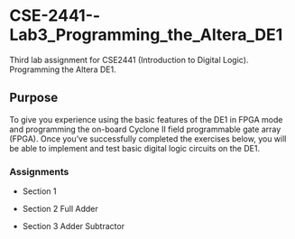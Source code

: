 # CSE-2441--Lab3_Programming_the_Altera_DE1
Third lab assignment for CSE2441 (Introduction to Digital Logic). Programming the Altera DE1.


## Purpose
To give you experience using the basic features of the DE1 in FPGA mode and programming the on-board Cyclone II field programmable gate array (FPGA). Once you’ve successfully completed the exercises below, you will be able to implement and test basic digital logic circuits on the DE1.

### Assignments
* Section 1
![]()  



* Section 2 Full Adder
![]()  



* Section 3 Adder Subtractor
![]()  


